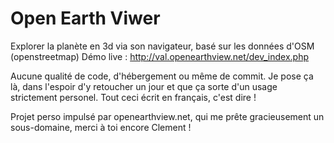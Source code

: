 # Open Earth Viwer
Explorer la planète en 3d via son navigateur, basé sur les données d'OSM (openstreetmap)
Démo live : http://val.openearthview.net/dev_index.php

Aucune qualité de code, d'hébergement ou même de commit.
Je pose ça là, dans l'espoir d'y retoucher un jour et que ça sorte d'un usage strictement personel.
Tout ceci écrit en français, c'est dire !

Projet perso impulsé par openearthview.net, qui me prête gracieusement un sous-domaine, merci à toi encore Clement !
